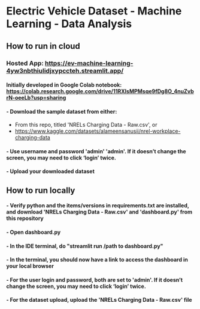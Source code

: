 # Electric Vehicle Dataset - Machine Learning - Data Analysis
## How to run in cloud
### Hosted App: https://ev-machine-learning-4yw3nbthiulidjxypccteh.streamlit.app/
#### Initially developed in Google Colab notebook: https://colab.research.google.com/drive/11RXlsMPMsqe9fDg8O_4nuZvbrN-oeeLb?usp=sharing

#### - Download the sample dataset from either:
- From this repo, titled 'NRELs Charging Data - Raw.csv', or
- https://www.kaggle.com/datasets/alameensanusii/nrel-workplace-charging-data
#### - Use username and password 'admin' 'admin'. If it doesn’t change the screen, you may need to click ‘login’ twice.
#### - Upload your downloaded dataset

## How to run locally

#### - Verify python and the items/versions in requirements.txt are installed, and download 'NRELs Charging Data - Raw.csv' and 'dashboard.py' from this repository
#### - Open dashboard.py
#### - In the IDE terminal, do "streamlit run /path to dashboard.py"
#### - In the terminal, you should now have a link to access the dashboard in your local browser
#### - For the user login and password, both are set to 'admin'. If it doesn’t change the screen, you may need to click ‘login’ twice.
#### - For the dataset upload, upload the 'NRELs Charging Data - Raw.csv' file 
